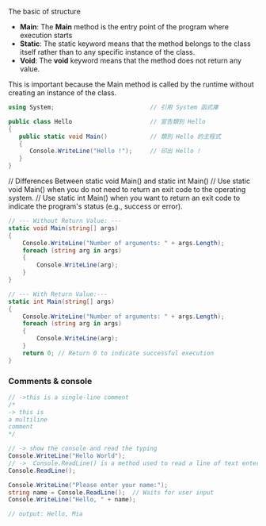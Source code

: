 



The basic of structure

- **Main**: The **Main** method is the entry point of the program where execution starts
-  **Static**: The static keyword means that the method belongs to the class itself 
             rather than to any specific instance of the class.
-  **Void**: The **void** keyword means that the method does not return any value. 

 This is important because the Main method is called by the runtime without creating an instance of the class.

```cs
using System;                           // 引用 System 函式庫

public class Hello                      // 宣告類別 Hello
{
   public static void Main()            // 類別 Hello 的主程式
   {
      Console.WriteLine("Hello !");     // 印出 Hello !
   }
}
```
// Differences Between static void Main() and static int Main()
// Use static void Main() when you do not need to return an exit code to the operating system.
// Use static int Main() when you want to return an exit code to indicate the program's status (e.g., success or error).
```cs
// --- Without Return Value: ---
static void Main(string[] args)
{
    Console.WriteLine("Number of arguments: " + args.Length);
    foreach (string arg in args)
    {
        Console.WriteLine(arg);
    }
}
```
```cs
// --- With Return Value:---
static int Main(string[] args)
{
    Console.WriteLine("Number of arguments: " + args.Length);
    foreach (string arg in args)
    {
        Console.WriteLine(arg);
    }
    return 0; // Return 0 to indicate successful execution
}
```


### Comments & console

```cs
// ->this is a single-line comment
/*
-> this is
a multiline
comment
*/

// -> show the console and read the typing
Console.WriteLine("Hello World");
// ->  Console.ReadLine() is a method used to read a line of text entered by the user from the console (the command line or terminal).
Console.ReadLine();

Console.WriteLine("Please enter your name:");
string name = Console.ReadLine();  // Waits for user input
Console.WriteLine("Hello, " + name);

// output: Hello, Mia

```